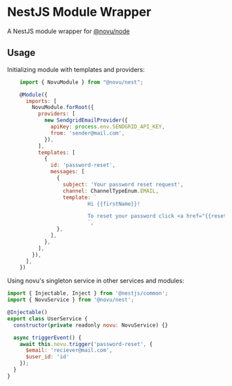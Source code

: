 # NestJS Module Wrapper

A NestJS module wrapper for [@novu/node](https://github.com/novuhq/novu)

## Usage

Initializing module with templates and providers:
```javascript
    import { NovuModule } from "@novu/nest";

    @Module({
      imports: [
        NovuModule.forRoot({
          providers: [
            new SendgridEmailProvider({
              apiKey: process.env.SENDGRID_API_KEY,
              from: 'sender@mail.com',
            }),
          ],
          templates: [
            {
              id: 'password-reset',
              messages: [
                {
                  subject: 'Your password reset request',
                  channel: ChannelTypeEnum.EMAIL,
                  template: `
                          Hi {{firstName}}!

                          To reset your password click <a href="{{resetLink}}">here.</a>
                          `,
                },
              ],
            },
          ],
        }),
      ],
    })
```

Using novu's singleton service in other services and modules:

```javascript
import { Injectable, Inject } from '@nestjs/common';
import { NovuService } from '@novu/nest';

@Injectable()
export class UserService {
  constructor(private readonly novu: NovuService) {}

  async triggerEvent() {
    await this.novu.trigger('password-reset', {
      $email: 'reciever@mail.com',
      $user_id: 'id'
    });
  }
}
```
